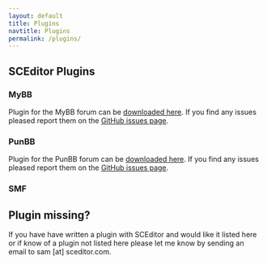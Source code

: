 ```yaml
---
layout: default
title: Plugins
navtitle: Plugins
permalink: /plugins/
---
```


## SCEditor Plugins

### MyBB
Plugin for the MyBB forum can be [downloaded here](https://github.com/samclarke/SCEditor-MyBB/tags). If you find any issues pleased report them on the [GitHub issues page](https://github.com/samclarke/SCEditor-MyBB/issues).

### PunBB
Plugin for the PunBB forum can be [downloaded here](https://github.com/samclarke/SCEditor-PunBB/tags). If you find any issues pleased report them on the [GitHub issues page](https://github.com/samclarke/SCEditor-PunBB/issues).

### SMF


## Plugin missing?
If you have have written a plugin with SCEditor and would like it listed here or if know of a plugin not listed here please let me know by sending an email to sam [at] sceditor.com.
